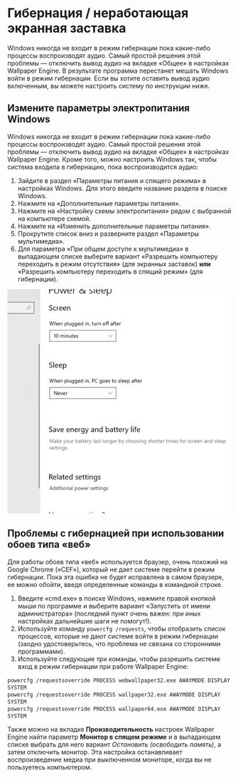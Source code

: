 # Гибернация / неработающая экранная заставка

Windows никогда не входит в режим гибернации пока какие-либо процессы воспроизводят аудио. Самый простой решения этой проблемы — отключить вывод аудио на вкладке «Общее» в настройках Wallpaper Engine. В результате программа перестанет мешать Windows войти в режим гибернации. Если вы хотите оставить вывод аудио включенным, вы можете настроить систему по инструкции ниже.

## Измените параметры электропитания Windows

Windows никогда не входит в режим гибернации пока какие-либо процессы воспроизводят аудио. Самый простой решения этой проблемы — отключить вывод аудио на вкладке «Общее» в настройках Wallpaper Engine. Кроме того, можно настроить Windows так, чтобы система входила в гибернацию, пока воспроизводится аудио:

1. Зайдите в раздел «Параметры питания и спящего режима» в настройках Windows. Для этого введите название раздела в поиске Windows.
2. Нажмите на «Дополнительные параметры питания».
3. Нажмите на «Настройку схемы электропитания» рядом с выбранной на компьютере схемой.
4. Нажмите на «Изменить дополнительные параметры питания».
5. Прокрутите список вниз и разверните раздел «Параметры мультимедиа».
6. Для параметра «При общем доступе к мультимедиа» в выпадающем списке выберите вариант «Разрешить компьютеру переходить в режим отсутствия» (для экранных заставок) **или** «Разрешить компьютеру переходить в спящий режим» (для гибернации).

![Включение настройки «Разрешить компьютеру переходить в спящий режим»](./power.gif)

## Проблемы с гибернацией при использовании обоев типа «веб»

Для работы обоев типа «веб» используется браузер, очень похожий на Google Chrome («CEF»), который не дает системе перейти в режим гибернации. Пока эта ошибка не будет исправлена в самом браузере, ее можно обойти, введя определенные команды в командной строке.

1. Введите «cmd.exe» в поиске Windows, нажмите правой кнопкой мыши по программе и выберите вариант «Запустить от имени администратора» (последний пункт очень важен: при иных настройках дальнейшие шаги не помогут!).
2. Используйте команду `powercfg /requests`, чтобы отобразить список процессов, которые не дают системе войти в режим гибернации (заодно удостоверьтесь, что проблема не связана со сторонними программами).
3. Используйте следующие три команды, чтобы разрешить системе вход в режим гибернации при работе Wallpaper Engine:

```
powercfg /requestsoverride PROCESS webwallpaper32.exe AWAYMODE DISPLAY SYSTEM
powercfg /requestsoverride PROCESS wallpaper32.exe AWAYMODE DISPLAY SYSTEM
powercfg /requestsoverride PROCESS wallpaper64.exe AWAYMODE DISPLAY SYSTEM
```

Также можно на вкладке **Производительность** настроек Wallpaper Engine найти параметр **Монитор в спящем режиме** и в выпадающем списке выбрать для него вариант *Остановить (освободить память)*, а затем отключить монитор. Эта настройка останавливает воспроизведение медиа при выключенном мониторе, когда вы не пользуетесь компьютером.